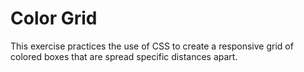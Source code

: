 Color Grid
====================

This exercise practices the use of CSS to create a responsive grid of colored boxes that are spread specific distances apart.
